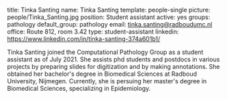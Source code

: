 title: Tinka Santing
name: Tinka Santing
template: people-single
picture: people/Tinka_Santing.jpg
position: Student assistant
active: yes
groups: pathology
default_group: pathology
email: tinka.santing@radboudumc.nl
office: Route 812, room 3.42
type: student-assistant
linkedin: https://www.linkedin.com/in/tinka-santing-374a601b1/

Tinka Santing joined the Computational Pathology Group as a student assistant as of July 2021. She assists phd students and postdocs in various projects by preparing slides for digitization and by making annotations. She obtained her bachelor's degree in Biomedical Sciences at Radboud University, Nijmegen. Currently, she is persuing her master's degree in Biomedical Sciences, specializing in Epidemiology.
